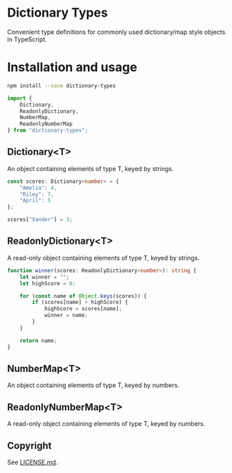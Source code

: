 # Dictionary Types

Convenient type definitions for commonly used dictionary/map style objects
in TypeScript.


# Installation and usage

```bash
npm install --save dictionary-types
```

```typescript
import {
    Dictionary,
    ReadonlyDictionary,
    NumberMap,
    ReadonlyNumberMap
} from "dictionary-types";
```


## Dictionary\<T>

An object containing elements of type T, keyed by strings.

```typescript
const scores: Dictionary<number> = {
    "Amelia": 4,
    "Riley": 7,
    "April": 5
};

scores["Xander"] = 3;
```


## ReadonlyDictionary\<T>

A read-only object containing elements of type T, keyed by strings.

```typescript
function winner(scores: ReadonlyDictionary<number>): string {
    let winner = "";
    let highScore = 0;

    for (const name of Object.keys(scores)) {
        if (scores[name] > highScore) {
            highScore = scores[name];
            winner = name;
        }
    }

    return name;
}
```


## NumberMap\<T>

An object containing elements of type T, keyed by numbers.


## ReadonlyNumberMap\<T>

A read-only object containing elements of type T, keyed by numbers.


## Copyright

See [LICENSE.md](LICENSE.md).